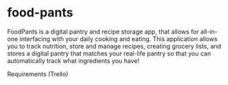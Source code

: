 # food-pants

FoodPants is a digital pantry and recipe storage app, that allows for all-in-one interfacing with
your daily cooking and eating. This application allows you to track nutrition, store and manage recipes,
creating grocery lists, and stores a digital pantry that matches your real-life pantry so that you can
automatically track what ingredients you have!

<Link href="https://trello.com/b/7aSPYcU2/product-backlog">Requirements (Trello)</Link>

